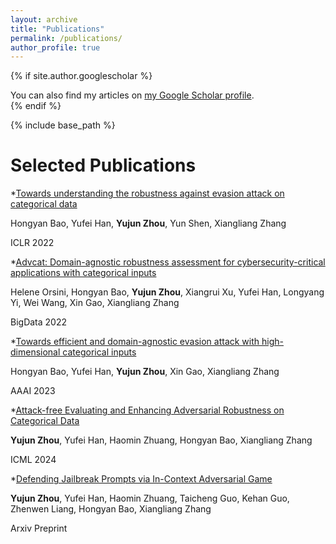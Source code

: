 ```yaml
---
layout: archive
title: "Publications"
permalink: /publications/
author_profile: true
---
```


{% if site.author.googlescholar %}
  <div class="wordwrap">You can also find my articles on <a href="{{site.author.googlescholar}}">my Google Scholar profile</a>.</div>
{% endif %}

{% include base_path %}

# Selected Publications

*[Towards understanding the robustness against evasion attack on categorical data](https://openreview.net/pdf?id=BmJV7kyAmg)

Hongyan Bao, Yufei Han, **Yujun Zhou**, Yun Shen, Xiangliang Zhang

ICLR 2022

*[Advcat: Domain-agnostic robustness assessment for cybersecurity-critical applications with categorical inputs](https://arxiv.org/pdf/2212.13989)

Helene Orsini, Hongyan Bao, **Yujun Zhou**, Xiangrui Xu, Yufei Han, Longyang Yi, Wei Wang, Xin Gao, Xiangliang Zhang

BigData 2022

*[Towards efficient and domain-agnostic evasion attack with high-dimensional categorical inputs](https://ojs.aaai.org/index.php/AAAI/article/download/25828/25600)

Hongyan Bao, Yufei Han, **Yujun Zhou**, Xin Gao, Xiangliang Zhang

AAAI 2023

*[Attack-free Evaluating and Enhancing Adversarial Robustness on Categorical Data](https://openreview.net/pdf?id=8ERo4jph0A)

**Yujun Zhou**, Yufei Han, Haomin Zhuang, Hongyan Bao, Xiangliang Zhang

ICML 2024

*[Defending Jailbreak Prompts via In-Context Adversarial Game](https://arxiv.org/pdf/2402.13148)

**Yujun Zhou**, Yufei Han, Haomin Zhuang, Taicheng Guo, Kehan Guo, Zhenwen Liang, Hongyan Bao, Xiangliang Zhang

Arxiv Preprint
